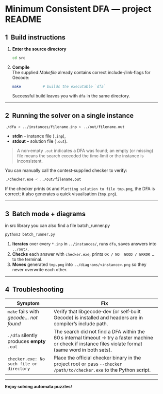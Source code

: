 # Minimum Consistent DFA — project README

## 1  Build instructions

1. **Enter the source directory**
   ```bash
   cd src
   ```
2. **Compile**  
   The supplied *Makefile* already contains correct include‑/link‑flags for Gecode:
   ```bash
   make          # builds the executable `dfa`
   ```
   Successful build leaves you with `dfa` in the same directory.

---

## 2  Running the solver on a single instance

```bash
./dfa < ../instances/filename.inp > ../out/filename.out
```
* **stdin**  – instance file (`.inp`),
* **stdout** – solution file (`.out`).

> A non‑empty `.out` indicates a DFA was found; an empty (or missing) file means the search exceeded the time‑limit or the instance is inconsistent.

You can manually call the contest‑supplied checker to verify:
```bash
./checker.exe < ../out/filename.out
```
If the checker prints `OK` and `Plotting solution to file tmp.png`, the DFA is correct; it also generates a quick visualisation (`tmp.png`).

---

## 3  Batch mode + diagrams

in src library you can also find a file batch_runner.py 

```bash
python3 batch_runner.py
```

1. **Iterates** over every `*.inp` in `../instances/`, runs `dfa`, saves answers into `../out/`.
2. **Checks** each answer with `checker.exe`, prints `OK / NO  GOOD / ERROR …` to the terminal.
3. **Moves** generated `tmp.png` into `../diagrams/<instance>.png` so they never overwrite each other.

---

## 4  Troubleshooting

| Symptom                               | Fix |
|---------------------------------------|-----|
| `make` fails with *gecode… not found* | Verify that libgecode‑dev (or self‑built Gecode) is installed and headers are in compiler’s include path. |
| `./dfa` silently produces **empty** `.out` | The search did not find a DFA within the 60 s internal timeout → try a faster machine or check if instance files violate format (same word in both sets). |
| `checker.exe: No such file or directory` | Place the official checker binary in the project root or pass `--checker /path/to/checker.exe` to the Python script. |

---

**Enjoy solving automata puzzles!**

